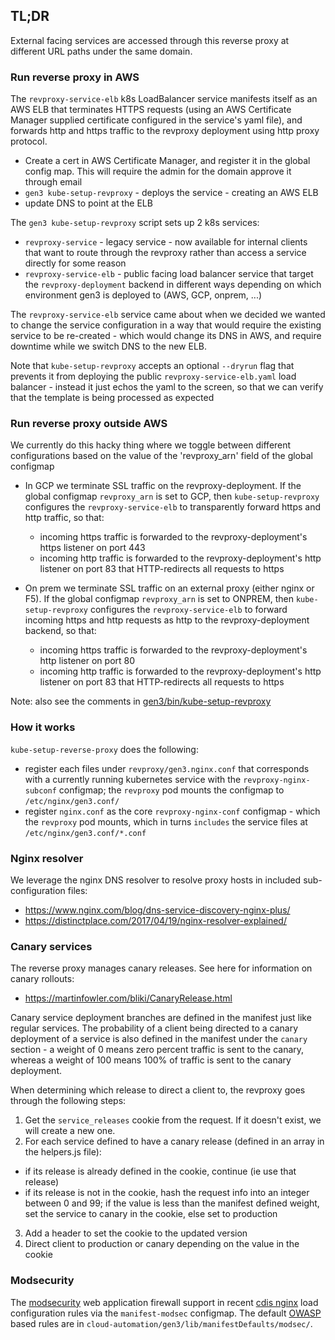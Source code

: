 ## TL;DR

External facing services are accessed through this reverse proxy at
different URL paths under the same domain.

### Run reverse proxy in AWS

The `revproxy-service-elb` k8s LoadBalancer service manifests itself
as an AWS ELB that terminates HTTPS requests (using an AWS Certificate Manager supplied certificate configured in the service's yaml file), and
forwards http and https traffic to the
revproxy deployment using http proxy protocol.

- Create a cert in AWS Certificate Manager, and register it in the global config map.  This will require the admin for the domain approve it through email
- `gen3 kube-setup-revproxy` - deploys the service - creating an AWS ELB
- update DNS to point at the ELB

The `gen3 kube-setup-revproxy` script sets up 2 k8s services:

  * `revproxy-service` - legacy service - now available for internal clients
         that want to route
         through the revproxy rather than access a service directly for some reason
  * `revproxy-service-elb` - public facing load balancer service that
        target the `revproxy-deployment` backend in different ways depending
        on which environment gen3 is deployed to (AWS, GCP, onprem, ...)

The `revproxy-service-elb` service came about when we decided we wanted to change the service configuration in a way that would require the existing service to be re-created - which would change its DNS in AWS, and require downtime while we switch DNS to the new ELB.

Note that `kube-setup-revproxy` accepts an optional `--dryrun` flag that prevents it from deploying the public `revproxy-service-elb.yaml` load balancer - instead it just echos the yaml to the screen, so that we can verify that the template is being processed as expected


### Run reverse proxy outside AWS

We currently do this hacky thing where we toggle between different configurations
based on the value of the 'revproxy_arn' field of the global configmap

* In GCP we terminate SSL traffic on the revproxy-deployment.  If the global configmap `revproxy_arn` is set to GCP, then `kube-setup-revproxy` configures the `revproxy-service-elb` to transparently forward https and http traffic, so that:
    - incoming https traffic is forwarded to the revproxy-deployment's https listener on port 443
    - incoming http traffic is forwarded to the revproxy-deployment's http listener on port 83 that HTTP-redirects all requests to https

* On prem we terminate SSL traffic on an external proxy (either nginx or F5).  If the global configmap `revproxy_arn` is set to ONPREM, then `kube-setup-revproxy` configures the `revproxy-service-elb` to forward incoming https and http requests as http to the revproxy-deployment backend, so that:
    - incoming https traffic is forwarded to the revproxy-deployment's http listener on port 80
    - incoming http traffic is forwarded to the revproxy-deployment's http listener on port 83 that HTTP-redirects all requests to https

Note: also see the comments in [gen3/bin/kube-setup-revproxy](https://github.com/uc-cdis/cloud-automation/blob/master/gen3/bin/kube-setup-revproxy.sh)

### How it works

`kube-setup-reverse-proxy` does the following:
* register each files under `revproxy/gen3.nginx.conf` that corresponds with a currently running kubernetes service with the `revproxy-nginx-subconf` configmap; the `revproxy` pod mounts the configmap to `/etc/nginx/gen3.conf/`
* register `nginx.conf` as the core `revproxy-nginx-conf` configmap - which the `revproxy` pod mounts, which in turns `includes` the service files at `/etc/nginx/gen3.conf/*.conf`

### Nginx resolver

We leverage the nginx DNS resolver to resolve proxy hosts in
included sub-configuration files:

* https://www.nginx.com/blog/dns-service-discovery-nginx-plus/
* https://distinctplace.com/2017/04/19/nginx-resolver-explained/

### Canary services

The reverse proxy manages canary releases. See here for information on canary rollouts:
* https://martinfowler.com/bliki/CanaryRelease.html

Canary service deployment branches are defined in the manifest just like regular services. The probability of a client being directed to a canary deployment of a service is also defined in the manifest under the `canary` section - a weight of 0 means zero percent traffic is sent to the canary, whereas a weight of 100 means 100% of traffic is sent to the canary deployment.

When determining which release to direct a client to, the revproxy goes through the following steps:

1. Get the `service_releases` cookie from the request. If it doesn't exist, we will create a new one.
2. For each service defined to have a canary release (defined in an array in the helpers.js file):
  * if its release is already defined in the cookie, continue (ie use that release)
  * if its release is not in the cookie, hash the request info into an integer between 0 and 99; if the value is less than the manifest defined weight, set the service to canary in the cookie, else set to production
3. Add a header to set the cookie to the updated version
4. Direct client to production or canary depending on the value in the cookie

### Modsecurity

The [modsecurity](https://modsecurity.org) web application firewall
support in recent [cdis nginx](https://github.com/uc-cdis/docker-nginx) load configuration rules via the `manifest-modsec` configmap.  The default [OWASP](https://www.modsecurity.org/crs/) based rules are in `cloud-automation/gen3/lib/manifestDefaults/modsec/`.
